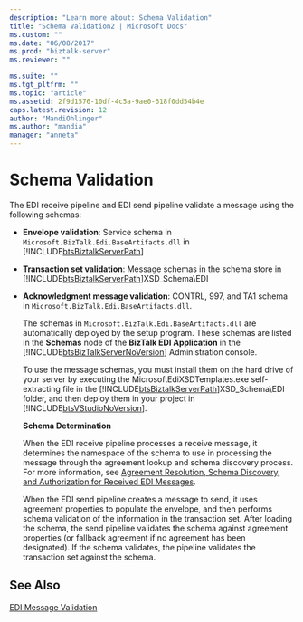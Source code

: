 ```yaml
---
description: "Learn more about: Schema Validation"
title: "Schema Validation2 | Microsoft Docs"
ms.custom: ""
ms.date: "06/08/2017"
ms.prod: "biztalk-server"
ms.reviewer: ""

ms.suite: ""
ms.tgt_pltfrm: ""
ms.topic: "article"
ms.assetid: 2f9d1576-10df-4c5a-9ae0-618f0dd54b4e
caps.latest.revision: 12
author: "MandiOhlinger"
ms.author: "mandia"
manager: "anneta"
---
```

# Schema Validation
The EDI receive pipeline and EDI send pipeline validate a message using the following schemas:  
  
- **Envelope validation**: Service schema in `Microsoft.BizTalk.Edi.BaseArtifacts.dll` in [!INCLUDE[btsBiztalkServerPath](../includes/btsbiztalkserverpath-md.md)]  
  
- **Transaction set validation**: Message schemas in the schema store in [!INCLUDE[btsBiztalkServerPath](../includes/btsbiztalkserverpath-md.md)]XSD_Schema\EDI  
  
- **Acknowledgment message validation**: CONTRL, 997, and TA1 schema in `Microsoft.BizTalk.Edi.BaseArtifacts.dll`.  
  
  The schemas in `Microsoft.BizTalk.Edi.BaseArtifacts.dll` are automatically deployed by the setup program. These schemas are listed in the **Schemas** node of the **BizTalk EDI Application** in the [!INCLUDE[btsBizTalkServerNoVersion](../includes/btsbiztalkservernoversion-md.md)] Administration console.  
  
  To use the message schemas, you must install them on the hard drive of your server by executing the MicrosoftEdiXSDTemplates.exe self-extracting file in the [!INCLUDE[btsBiztalkServerPath](../includes/btsbiztalkserverpath-md.md)]XSD_Schema\EDI folder, and then deploy them in your project in [!INCLUDE[btsVStudioNoVersion](../includes/btsvstudionoversion-md.md)].  
  
  **Schema Determination**  
  
  When the EDI receive pipeline processes a receive message, it determines the namespace of the schema to use in processing the message through the agreement lookup and schema discovery process. For more information, see [Agreement Resolution, Schema Discovery, and Authorization for Received EDI Messages](../core/agreement-resolution-schema-discovery-and-authorization-for-received-edi.md).  
  
  When the EDI send pipeline creates a message to send, it uses agreement properties to populate the envelope, and then performs schema validation of the information in the transaction set. After loading the schema, the send pipeline validates the schema against agreement properties (or fallback agreement if no agreement has been designated). If the schema validates, the pipeline validates the transaction set against the schema.  
  
## See Also  
 [EDI Message Validation](../core/edi-message-validation.md)
